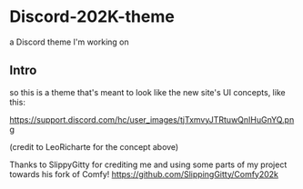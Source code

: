 # Discord-202K-theme
a Discord theme I'm working on

## Intro
so this is a theme that's meant to look like the new site's UI concepts, like this:

https://support.discord.com/hc/user_images/tjTxmvyJTRtuwQnIHuGnYQ.png

(credit to LeoRicharte for the concept above)

Thanks to SlippyGitty for crediting me and using some parts of my project towards his fork of Comfy!
https://github.com/SlippingGitty/Comfy202k
